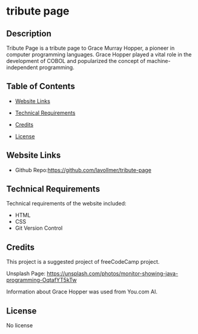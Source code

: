 # tribute page

## Description

Tribute Page is a tribute page to Grace Murray Hopper, a pioneer in computer programming languages. Grace Hopper played a vital role in the development of COBOL and popularized the concept of machine-independent programming.

## Table of Contents

- [Website Links](#websitelinks)
- [Technical Requirements](#technicalrequirements)
- [Credits](#credits)
- [License](#license)

  <a id="homepage"></a>

## Website Links

- Github Repo:https://github.com/lavollmer/tribute-page

  <a id="technicalrequirements"></a>

## Technical Requirements

Technical requirements of the website included:

- HTML
- CSS
- Git Version Control

<a id="credits"></a>

## Credits

This project is a suggested project of freeCodeCamp project.

Unsplash Page: https://unsplash.com/photos/monitor-showing-java-programming-OqtafYT5kTw

Information about Grace Hopper was used from You.com AI.

<a id="license"></a>

## License

No license
